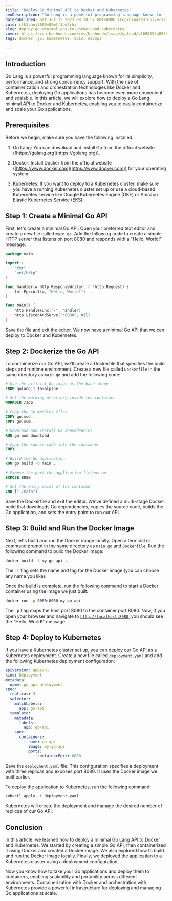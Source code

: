 ```yaml
---
title: "Deploy Go Minimal API to Docker and Kubernetes"
seoDescription: "Go Lang is a powerful programming language known for its simplicity, performance, and strong concurrency support. With the rise of containerization and ..."
datePublished: Sat Jul 15 2023 08:38:57 GMT+0000 (Coordinated Universal Time)
cuid: clk3ranjt000m09mlf1pw2rhi
slug: deploy-go-minimal-api-to-docker-and-kubernetes
cover: https://cdn.hashnode.com/res/hashnode/image/upload/v1690194465300/27bd0170-7b24-4742-a22a-755178085963.png
tags: docker, go, kubernetes, apis, devops

---
```


## Introduction

Go Lang is a powerful programming language known for its simplicity, performance, and strong concurrency support. With the rise of containerization and orchestration technologies like Docker and Kubernetes, deploying Go applications has become even more convenient and scalable. In this article, we will explore how to deploy a Go Lang minimal API to Docker and Kubernetes, enabling you to easily containerize and scale your Go applications.

## Prerequisites

Before we begin, make sure you have the following installed:

1. Go Lang: You can download and install Go from the official website ([https://golang.org](https://golang.org)).
    
2. Docker: Install Docker from the official website ([https://www.docker.com](https://www.docker.com)) for your operating system.
    
3. Kubernetes: If you want to deploy to a Kubernetes cluster, make sure you have a running Kubernetes cluster set up or use a cloud-based Kubernetes service like Google Kubernetes Engine (GKE) or Amazon Elastic Kubernetes Service (EKS).
    

## Step 1: Create a Minimal Go API

First, let's create a minimal Go API. Open your preferred text editor and create a new file called `main.go`. Add the following code to create a simple HTTP server that listens on port 8080 and responds with a "Hello, World!" message:

```go
package main

import (
	"fmt"
	"net/http"
)

func handler(w http.ResponseWriter, r *http.Request) {
	fmt.Fprintf(w, "Hello, World!")
}

func main() {
	http.HandleFunc("/", handler)
	http.ListenAndServe(":8080", nil)
}
```

Save the file and exit the editor. We now have a minimal Go API that we can deploy to Docker and Kubernetes.

## Step 2: Dockerize the Go API

To containerize our Go API, we'll create a Dockerfile that specifies the build steps and runtime environment. Create a new file called `Dockerfile` in the same directory as `main.go` and add the following code:

```dockerfile
# Use the official Go image as the base image
FROM golang:1.16-alpine

# Set the working directory inside the container
WORKDIR /app

# Copy the Go modules files
COPY go.mod .
COPY go.sum .

# Download and install Go dependencies
RUN go mod download

# Copy the source code into the container
COPY . .

# Build the Go application
RUN go build -o main .

# Expose the port the application listens on
EXPOSE 8080

# Set the entry point of the container
CMD ["./main"]
```

Save the Dockerfile and exit the editor. We've defined a multi-stage Docker build that downloads Go dependencies, copies the source code, builds the Go application, and sets the entry point to run our API.

## Step 3: Build and Run the Docker Image

Next, let's build and run the Docker image locally. Open a terminal or command prompt in the same directory as `main.go` and `Dockerfile`. Run the following command to build the Docker image:

```bash
docker build -t my-go-api .
```

The `-t` flag sets the name and tag for the Docker image (you can choose any name you like).

Once the build is complete, run the following command to start a Docker container using the image we just built:

```bash
docker run -p 8080:8080 my-go-api
```

The `-p` flag maps the host port 8080 to the container port 8080. Now, if you open your browser and navigate to [`http://localhost:8080`](http://localhost:8080), you should see the "Hello, World!" message.

## Step 4: Deploy to Kubernetes

If you have a Kubernetes cluster set up, you can deploy our Go API as a Kubernetes deployment. Create a new file called `deployment.yaml` and add the following Kubernetes deployment configuration:

```yaml
apiVersion: apps/v1
kind: Deployment
metadata:
  name: go-api-deployment
spec:
  replicas: 3
  selector:
    matchLabels:
      app: go-api
  template:
    metadata:
      labels:
        app: go-api
    spec:
      containers:
        - name: go-api
          image: my-go-api
          ports:
            - containerPort: 8080
```

Save the `deployment.yaml` file. This configuration specifies a deployment with three replicas and exposes port 8080. It uses the Docker image we built earlier.

To deploy the application to Kubernetes, run the following command:

```bash
kubectl apply -f deployment.yaml
```

Kubernetes will create the deployment and manage the desired number of replicas of our Go API.

## Conclusion

In this article, we learned how to deploy a minimal Go Lang API to Docker and Kubernetes. We started by creating a simple Go API, then containerized it using Docker and created a Docker image. We also explored how to build and run the Docker image locally. Finally, we deployed the application to a Kubernetes cluster using a deployment configuration.

Now you know how to take your Go applications and deploy them to containers, enabling scalability and portability across different environments. Containerization with Docker and orchestration with Kubernetes provide a powerful infrastructure for deploying and managing Go applications at scale.